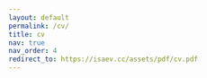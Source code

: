 ```yaml
---
layout: default
permalink: /cv/
title: cv
nav: true
nav_order: 4
redirect_to: https://isaev.cc/assets/pdf/cv.pdf
---
```

